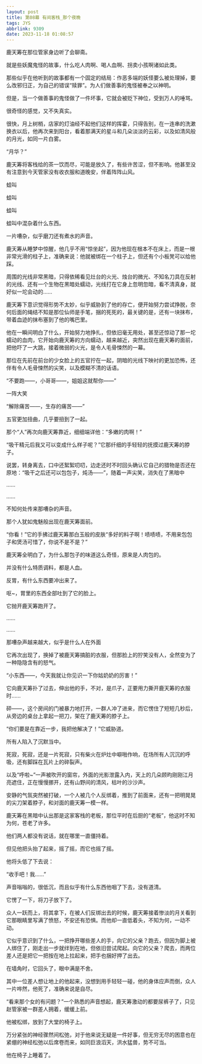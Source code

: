 ```yaml
---
layout: post
title: 第08幕 有间客栈_那个夜晚
tags: JYS
abbrlink: 9309
date: 2023-11-18 01:08:57
---
```

鹿天筹在那位管家身边听了会聊斋。

就是些妖魔鬼怪的故事，什么吃人肉啊、喝人血啊、拐卖小孩啊诸如此类。

那些似乎在他听到的故事都有一个固定的结局：作恶多端的妖怪要么被处理掉，要么改邪归正，为自己的错误“赎罪”。为人们做善事的鬼怪被奉之以神明。

但是，当一个做善事的鬼怪做了一件坏事，它就会被贬下神位，受到万人的唾骂。

很奇怪的感觉，又不失真实。

很快，月上树梢，店家的灯油经不起他们这样的挥霍，只得告别，在一连串的洗漱换衣以后，他再次来到阳台，看着那满天的星斗和几朵淡淡的云彩，以及如清风般的月光，如同一片白雾。

“月华？”

鹿天筹将客栈给的茶一饮而尽，可能是放久了，有些许苦涩，但不影响。他甚至没有注意到今天管家没有收衣服和道晚安，伴着阵阵山风。

蛙叫

蛙叫

蛙叫

蛙叫中混杂着什么东西。

一片嘈杂，似乎磨刀还有煮水的声音。

鹿天筹从睡梦中惊醒，他几乎不用“惊坐起”，因为他现在根本不在床上，而是一根非常光滑的柱子上，准确来说：他就被绑在一个柱子上，但还有个小板凳可以给他踩。

周围的光线非常黑暗，只得依稀看见灶台的火光、烛台的微光、不知名刀具在反射的光线、还有一个生物在黑暗处蠕动，光线打在它身上忽明忽暗，看不清真身，就好似一坨会动的……

鹿天筹下意识觉得形势不太妙，似乎威胁到了他的存亡，便开始努力尝试挣脱，奈何后面的绳结不知是那位仙师是手笔，捆的死死的，最关键的是，还有一块抹布，带着血迹的抹布塞到了他的嘴巴里。

他在一瞬间明白了什么，开始努力地挣扎，但依旧毫无用处，甚至还惊动了那一坨蠕动的血肉，它开始向鹿天筹的方向蠕动，越来越近，突然出现在鹿天筹的面前，把他吓了一大跳，接着微弱的火光，是令人毛骨悚然的一幕。

那位在先前在前台的少女脸上的五官拧在一起，阴暗的光线下映衬的更加恐怖，还伴有令人毛骨悚然的尖笑，以及模糊不清的话语。

“不要跑——，小哥哥——，姐姐这就帮你——”

一阵大笑

“解除痛苦——，生存的痛苦——”

五官更加扭曲，几乎要扭到了一起。

那个“人”再次向鹿天筹靠近，细细端详他：“多嫩的肉啊！”

“吸干精元后我又可以变成什么样子呢？”它那纤细的手轻轻的抚摸过鹿天筹的脖子。

说罢，转身离去，口中还絮絮叨叨，边走还时不时回头确认它自己的猎物是否还在原地：“吸干之后还可以包包子，炖汤——”，随着一声尖笑，消失在了黑暗中

……

……

不知何处传来那嘈杂的声音。

那个人犹如鬼魅般出现在鹿天筹面前。

“你看！”它的手拂过鹿天筹那白玉般的皮肤“多好的料子啊！啧啧啧，不用来包包子和煲汤可惜了，你说不是不是？”

鹿天筹全明白了，为什么那包子的味道这么奇怪，原来是人肉包的。

并没有什么特质调料，都是人血。

反胃，有什么东西要冲出来了。

呕~，胃里的东西全部吐到了它的脸上。

它抛开鹿天筹跑开了。

……

……

那嘈杂声越来越大，似乎是什么人在外面

它再次出现了，换掉了被鹿天筹搞脏的衣服，但那脸上的狞笑没有人，全然变为了一种隐隐含有的怒气。

“小东西——，今天我就让你见识一下你姑奶奶的厉害！”

它向鹿天筹扑了过去，伸出他的手，不对，是爪子，正要用力撕开鹿天筹的衣服时……

砰——，这个房间的门被暴力地打开，一群人冲了进来，而它愣住了短短几秒后，从旁边的桌台上拿起一把刀，架在了鹿天筹的脖子上。

“你们要是在靠近一步，我把他解决了！”它威胁道。

所有人陷入了沉默当中。

死寂，死寂，还是一片死寂，只有柴火在炉灶中噼啪作响，在场所有人沉沉的呼吸，还有脚踩在瓦片上的碎裂声。

以及“呼啦~”一声被吹开的窗帘，外面的光影泄露入内，天上的几朵顾昀刚刚江月亮遮住，正在慢慢挪开，还有山野间的清风，枯叶的沙沙声。

安静的气氛突然被打破，一个人被几个人反绑着，推到了前面来，还有一把明晃晃的尖刀架着脖子，和对面的鹿天筹一模一样。

鹿天筹在黑暗中认出那是这家客栈的老板，那位平时在后厨的“老板”，他这时不知为何，苍老了许多。

他们两人都没有说话，就在哪里一直僵持着。

但见他把头抬了起来，摇了摇，而它也摇了摇。

他将头低了下去说：

“收手吧！我……”

声音嗡嗡的，很低沉，而且似乎有什么东西他咽了下去，没有道清。

它愣了一下，将刀子放下了。

众人一跃而上，将其拿下，在被人们反绑出去的时候，鹿天筹接着惨淡的月关看到它那眼睛里写满了愤怒，不安还有恐惧。而他却一直低着头，不知为何，一动不动。

它似乎意识到了什么，一把挣开哪些差人的手，向它的父亲？跑去，但因为脚上被人绑住了，刚走出一步就绊到在地，但依旧尝试爬起。向它的父亲？爬去，而两位差人还是把它一把按在地上拉起来，把手也捆好押了出去。

在墙角时，它回头了，眼中满是不舍。

其中一位差人想让地上的他起来，没想到用手轻轻一碰，他的身体应声而倒，众人一片哗然，他死了，准确来说是自尽。

“看来那个女的有问题？”一个熟悉的声音想起，鹿天筹激动的都要尿裤子了，只见赵管家被一群差人拥着，缓缓上前。

他被松绑，放到了大堂的椅子上。

万分紧张的神经骤然间松弛，对于他来说无疑是一件好事，但无穷无尽的困意也在紧绷的神经松弛以后席卷而来，如同巨浪滔天，洪水猛兽，势不可当。

他在椅子上睡着了。